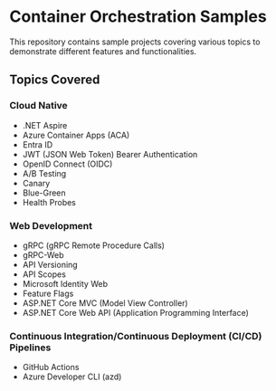 # Container Orchestration Samples

This repository contains sample projects covering various topics to demonstrate different features and functionalities.

## Topics Covered

### Cloud Native

- .NET Aspire
- Azure Container Apps (ACA)
- Entra ID
- JWT (JSON Web Token) Bearer Authentication
- OpenID Connect (OIDC)
- A/B Testing
- Canary
- Blue-Green
- Health Probes

### Web Development

- gRPC (gRPC Remote Procedure Calls)
- gRPC-Web
- API Versioning
- API Scopes
- Microsoft Identity Web
- Feature Flags
- ASP.NET Core MVC (Model View Controller)
- ASP.NET Core Web API (Application Programming Interface)

### Continuous Integration/Continuous Deployment (CI/CD) Pipelines

- GitHub Actions
- Azure Developer CLI (azd)



